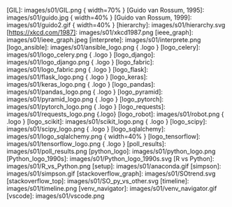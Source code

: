 
<!-- enlaces -->

[activepython]: https://www.activestate.com/activepython
[awesome]: https://github.com/vinta/awesome-python#readme
[batteries]: https://docs.python.org/3/library/index.html
[beginners]: https://wiki.python.org/moin/BeginnersGuide/NonProgrammers
[canopy]: https://store.enthought.com/downloads/
[conda]: https://conda.io
[conda_cheatsheet]: https://conda.io/docs/_downloads/conda-cheatsheet.pdf
[Cuadernos Jupyter para Data Science]: https://github.com/donnemartin/data-science-ipython-notebooks
[distrib]: https://docs.python.org/3/distributing/index.html
[flake8]: http://flake8.pycqa.org/en/latest/
[Guido van Rossum]: https://gvanrossum.github.io/
[Guía de estilo de Google]: https://github.com/google/styleguide/blob/gh-pages/pyguide.md
[ieee_rank]: https://spectrum.ieee.org/at-work/innovation/the-2018-top-programming-languages
[instagram]: https://www.instagram.com
[kdnuggets0708]: https://www.kdnuggets.com/2017/08/python-overtakes-r-leader-analytics-data-science.html
[kdnuggets0805]: https://www.kdnuggets.com/2018/05/poll-tools-analytics-data-science-machine-learning-results.html
[kdnuggets0806]: https://www.kdnuggets.com/2018/06/ecosystem-data-science-python-victory.html
[linkedin]: https://www.linkedin.com/
[pandas]: https://pandas.pydata.org/
[PEP20]: https://www.python.org/dev/peps/pep-0020/
[PEP8]: https://www.python.org/dev/peps/pep-0008/
[PEPs]: https://www.python.org/dev/peps/
[pinterest]: https://www.pinterest.com
[pip_userguide]: https://pip.pypa.io/en/stable/user_guide/
[pipenv]: https://pipenv-es.readthedocs.io/es/latest/
[pycon]: https://www.python.org/community/workshops/
[PyPI]: https://pypi.org/
[PYPL]: http://pypl.github.io/PYPL.html
[pyslackers]: https://pyslackers.com/
[python]: https://www.python.org/
[reference]: https://docs.python.org/3.7/reference/index.html
[scikit-learn]: http://scikit-learn.org/
[scipy]: https://www.scipy.org/
[stackoverflow-es]: https://es.stackoverflow.com/questions/tagged/python
[stackoverflow]: https://stackoverflow.com/questions/tagged/python
[stackoverflow_trends]: https://insights.stackoverflow.com/trends?tags=r%2Cpython%2Cpandas
[stackoverflow_vs]: https://insights.stackoverflow.com/trends?tags=python%2Cjava%2Cphp%2Cc%23
[The Hitchhiker’s Guide to Python!]: https://docs.python-guide.org/
[virtualenvwrapper]: https://virtualenvwrapper.readthedocs.io/es/latest/
[winpython]: https://winpython.github.io/

<!-- imágenes -->

[conda_envs]: images/s01/envs_graph.jpg
[conda_platform]: images/s01/conda_platform.jpeg
[entornos]: images/s01/entornos.svg
[entornos_brokendeps]: images/s01/entornos_brokendeps.svg
[entornos_conda]: images/s01/conda_venvs.svg
[entornos_venv]: images/s01/entornos_venv.svg
[exec_compiler]: images/s01/exec_compiler.png
[exec_interpreter]: images/s01/exec_interpreter.png
[GIL]: images/s01/GIL.png { width=70% }
[Guido van Rossum, 1995]: images/s01/guido.jpg  { width=40% }
[Guido van Rossum, 1999]: images/s01/guido2.gif  { width=40% }
[hierarchy]: images/s01/hierarchy.svg
[https://xkcd.com/1987]: images/s01/xkcd1987.png
[ieee_graph]: images/s01/ieee_graph.jpeg
[interprete]: images/s01/interprete.png
[logo_ansible]: images/s01/ansible_logo.png { .logo }
[logo_celery]: images/s01/logo_celery.png { .logo }
[logo_django]: images/s01/logo_django.png { .logo }
[logo_fabric]: images/s01/logo_fabric.png { .logo }
[logo_flask]: images/s01/flask_logo.png { .logo }
[logo_keras]: images/s01/keras_logo.png { .logo }
[logo_pandas]: images/s01/pandas_logo.png { .logo }
[logo_pyramid]: images/s01/pyramid_logo.png { .logo }
[logo_pytorch]: images/s01/pytorch_logo.png { .logo }
[logo_requests]: images/s01/requests_logo.png {.logo}
[logo_robot]: images/s01/robot.png { .logo }
[logo_scikit]: images/s01/scikit_logo.png { .logo }
[logo_scipy]: images/s01/scipy_logo.png { .logo }
[logo_sqlalchemy]: images/s01/logo_sqlalchemy.png { width=40% }
[logo_tensorflow]: images/s01/tensorflow_logo.png { .logo }
[poll_results]: images/s01/poll_results.png
[python_logo]: images/s01/python_logo.png
[Python_logo_1990s]: images/s01/Python_logo_1990s.svg
[R vs Python]: images/s01/R_vs_Python.png
[setup]: images/s01/anaconda.gif
[simpson]: images/s01/simpson.gif
[stackoverflow_graph]: images/s01/SOtrend.svg
[stackoverflow_top]: images/s01/SO_py_vs_other.svg
[timeline]: images/s01/timeline.png
[venv_navigator]: images/s01/venv_navigator.gif
[vscode]: images/s01/vscode.png

<!-- código -->

[03ipynb]: code/s01/03_estructura.ipynb
[05ipynb]: code/s01/05_bonus.ipynb
[binder03]: https://mybinder.org/v2/gh/icane/curso_python/master?filepath=%2Fslides%2Fcode%2Fs01%2F03_estructura.ipynb
[binder05]: https://mybinder.org/v2/gh/icane/curso_python/master?filepath=%2Fslides%2Fcode%2Fs01%2F05_bonus.ipynb
[bindersp]: https://mybinder.org/v2/gh/icane/curso_python/master?filepath=%2Fslides%2Fcode%2Fs01%2Fnb_sample.ipynb
[circunferencia.py]: code/s01/circunferencia.py
[consola online]: https://hub.mybinder.org/user/icane-curso_python-98y3wfn8/lab?
[cuaderno `jupyter`]: https://raw.githubusercontent.com/thomas-haslwanter/statsintro_python/master/ipynb/6_distContinuous.ipynb
[ipynb_offline]: code/s01/nb_sample.ipynb

